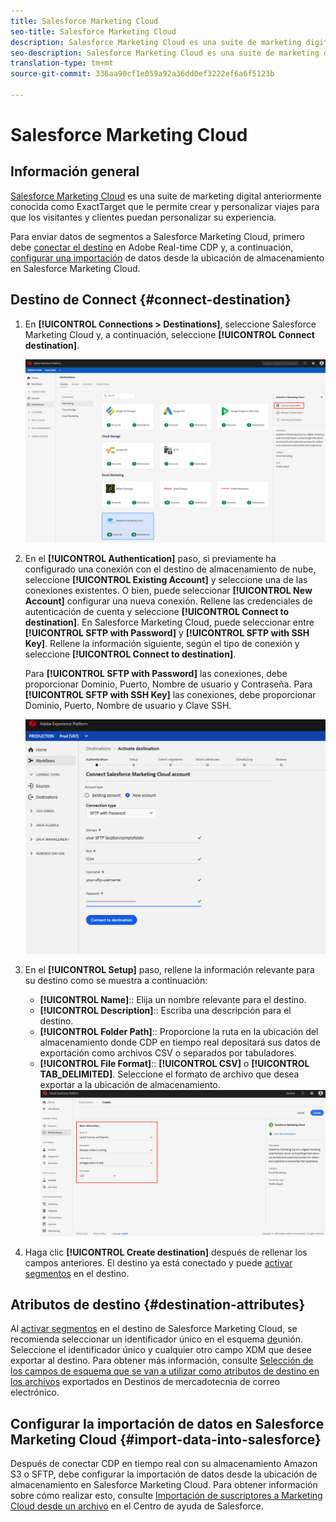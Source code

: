 ```yaml
---
title: Salesforce Marketing Cloud
seo-title: Salesforce Marketing Cloud
description: Salesforce Marketing Cloud es una suite de marketing digital anteriormente conocida como ExactTarget que le permite crear y personalizar viajes para que los visitantes y clientes puedan personalizar su experiencia.
seo-description: Salesforce Marketing Cloud es una suite de marketing digital anteriormente conocida como ExactTarget que le permite crear y personalizar viajes para que los visitantes y clientes puedan personalizar su experiencia.
translation-type: tm+mt
source-git-commit: 336aa90cf1e059a92a36dd0ef3222ef6a6f5123b

---
```



# Salesforce Marketing Cloud

## Información general

[Salesforce Marketing Cloud](https://www.salesforce.com/products/marketing-cloud/email-marketing/) es una suite de marketing digital anteriormente conocida como ExactTarget que le permite crear y personalizar viajes para que los visitantes y clientes puedan personalizar su experiencia.

Para enviar datos de segmentos a Salesforce Marketing Cloud, primero debe [conectar el destino](#connect-destination) en Adobe Real-time CDP y, a continuación, [configurar una importación](#import-data-into-salesforce) de datos desde la ubicación de almacenamiento en Salesforce Marketing Cloud.

## Destino de Connect {#connect-destination}

1. En **[!UICONTROL Connections > Destinations]**, seleccione Salesforce Marketing Cloud y, a continuación, seleccione **[!UICONTROL Connect destination]**.

   ![Conectar a Salesforce](/help/rtcdp/destinations/assets/connect-salesforce.png)

2. En el **[!UICONTROL Authentication]** paso, si previamente ha configurado una conexión con el destino de almacenamiento de nube, seleccione **[!UICONTROL Existing Account]** y seleccione una de las conexiones existentes. O bien, puede seleccionar **[!UICONTROL New Account]** configurar una nueva conexión. Rellene las credenciales de autenticación de cuenta y seleccione **[!UICONTROL Connect to destination]**. En Salesforce Marketing Cloud, puede seleccionar entre **[!UICONTROL SFTP with Password]** y **[!UICONTROL SFTP with SSH Key]**. Rellene la información siguiente, según el tipo de conexión y seleccione **[!UICONTROL Connect to destination]**.

   Para **[!UICONTROL SFTP with Password]** las conexiones, debe proporcionar Dominio, Puerto, Nombre de usuario y Contraseña.
Para **[!UICONTROL SFTP with SSH Key]** las conexiones, debe proporcionar Dominio, Puerto, Nombre de usuario y Clave SSH.

   ![Rellenar información de Salesforce](/help/rtcdp/destinations/assets/salesforce-authenticate.png)

3. En el **[!UICONTROL Setup]** paso, rellene la información relevante para su destino como se muestra a continuación:
   * **[!UICONTROL Name]**:: Elija un nombre relevante para el destino.
   * **[!UICONTROL Description]**:: Escriba una descripción para el destino.
   * **[!UICONTROL Folder Path]**:: Proporcione la ruta en la ubicación del almacenamiento donde CDP en tiempo real depositará sus datos de exportación como archivos CSV o separados por tabuladores.
   * **[!UICONTROL File Format]**:: **[!UICONTROL CSV]** o **[!UICONTROL TAB_DELIMITED]**. Seleccione el formato de archivo que desea exportar a la ubicación de almacenamiento.
   ![Información básica de Salesforce](/help/rtcdp/destinations/assets/salesforce-basic-information.png)

4. Haga clic **[!UICONTROL Create destination]** después de rellenar los campos anteriores. El destino ya está conectado y puede [activar segmentos](/help/rtcdp/destinations/activate-destinations.md) en el destino.

## Atributos de destino {#destination-attributes}

Al [activar segmentos](/help/rtcdp/destinations/activate-destinations.md) en el destino de Salesforce Marketing Cloud, se recomienda seleccionar un identificador único en el esquema [de](https://www.adobe.io/apis/experienceplatform/home/profile-identity-segmentation/profile-identity-segmentation-services.html#!api-specification/markdown/narrative/technical_overview/unified_profile_architectural_overview/unified_profile_architectural_overview.md)unión. Seleccione el identificador único y cualquier otro campo XDM que desee exportar al destino. Para obtener más información, consulte [Selección de los campos de esquema que se van a utilizar como atributos de destino en los archivos](/help/rtcdp/destinations/email-marketing-destinations.md#destination-attributes) exportados en Destinos de mercadotecnia de correo electrónico.

## Configurar la importación de datos en Salesforce Marketing Cloud {#import-data-into-salesforce}

Después de conectar CDP en tiempo real con su almacenamiento Amazon S3 o SFTP, debe configurar la importación de datos desde la ubicación de almacenamiento en Salesforce Marketing Cloud. Para obtener información sobre cómo realizar esto, consulte [Importación de suscriptores a Marketing Cloud desde un archivo](https://help.salesforce.com/articleView?id=mc_es_import_subscribers_from_file.htm&type=5) en el Centro de ayuda de Salesforce.